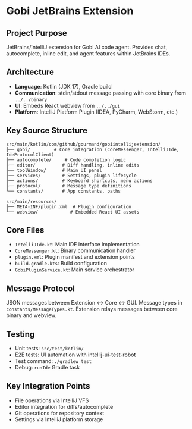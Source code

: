 # Gobi JetBrains Extension

## Project Purpose

JetBrains/IntelliJ extension for Gobi AI code agent. Provides chat, autocomplete, inline edit, and agent features within JetBrains IDEs.

## Architecture

- **Language**: Kotlin (JDK 17), Gradle build
- **Communication**: stdin/stdout message passing with core binary from `../../binary`
- **UI**: Embeds React webview from `../../gui`
- **Platform**: IntelliJ Platform Plugin (IDEA, PyCharm, WebStorm, etc.)

## Key Source Structure

```
src/main/kotlin/com/github/gourmand/gobiintellijextension/
├── gobi/         # Core integration (CoreMessenger, IntelliJIde, IdeProtocolClient)
├── autocomplete/     # Code completion logic
├── editor/          # Diff handling, inline edits
├── toolWindow/      # Main UI panel
├── services/        # Settings, plugin lifecycle
├── actions/         # Keyboard shortcuts, menu actions
├── protocol/        # Message type definitions
└── constants/       # App constants, paths

src/main/resources/
├── META-INF/plugin.xml  # Plugin configuration
└── webview/            # Embedded React UI assets
```

## Core Files

- `IntelliJIde.kt`: Main IDE interface implementation
- `CoreMessenger.kt`: Binary communication handler
- `plugin.xml`: Plugin manifest and extension points
- `build.gradle.kts`: Build configuration
- `GobiPluginService.kt`: Main service orchestrator

## Message Protocol

JSON messages between Extension ↔ Core ↔ GUI. Message types in `constants/MessageTypes.kt`. Extension relays messages between core binary and webview.

## Testing

- Unit tests: `src/test/kotlin/`
- E2E tests: UI automation with intellij-ui-test-robot
- Test command: `./gradlew test`
- Debug: `runIde` Gradle task

## Key Integration Points

- File operations via IntelliJ VFS
- Editor integration for diffs/autocomplete
- Git operations for repository context
- Settings via IntelliJ platform storage
